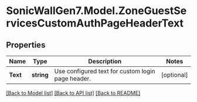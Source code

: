 # SonicWallGen7.Model.ZoneGuestServicesCustomAuthPageHeaderText

## Properties

Name | Type | Description | Notes
------------ | ------------- | ------------- | -------------
**Text** | **string** | Use configured text for custom login page header. | [optional] 

[[Back to Model list]](../README.md#documentation-for-models) [[Back to API list]](../README.md#documentation-for-api-endpoints) [[Back to README]](../README.md)

